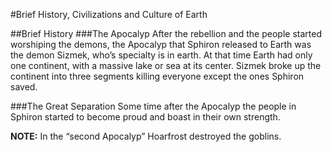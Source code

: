 #Brief History, Civilizations and Culture of Earth

##Brief History
###The Apocalyp
After the rebellion and the people started worshiping the demons, the Apocalyp that Sphiron released to Earth was the demon Sizmek, who’s specialty is in earth. At that time Earth had only one continent, with a massive lake or sea at its center. Sizmek broke up the continent into three segments killing everyone except the ones Sphiron saved.

###The Great Separation
Some time after the Apocalyp the people in Sphiron started to become proud and boast in their own strength.

**NOTE:** In the “second Apocalyp” Hoarfrost destroyed the goblins.
